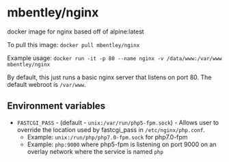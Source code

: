 # mbentley/nginx

docker image for nginx
based off of alpine:latest

To pull this image:
`docker pull mbentley/nginx`

Example usage:
`docker run -it -p 80 --name nginx -v /data/www:/var/www mbentley/nginx`

By default, this just runs a basic nginx server that listens on port 80.  The default webroot is `/var/www`.

## Environment variables

- `FASTCGI_PASS` - (default - `unix:/var/run/php5-fpm.sock`) - Allows user to override the location used by fastcgi_pass in `/etc/nginx/php.conf`.
  - Example: `unix:/run/php/php7.0-fpm.sock` for php7.0-fpm
  - Example: `php:9000` where php5-fpm is listening on port 9000 on an overlay network where the service is named `php`
